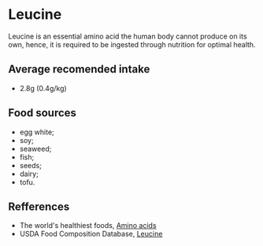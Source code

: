 # Leucine

Leucine is an essential amino acid the human body cannot produce on its own, hence, it is required to be ingested through nutrition for optimal health.

## Average recomended intake
- 2.8g (0.4g/kg)

## Food sources
- egg white;
- soy;
- seaweed;
- fish;
- seeds;
- dairy;
- tofu.

## Refferences
- The world's healthiest foods, [Amino acids](http://www.whfoods.com/genpage.php?tname=nutrient&dbid=129)
- USDA Food Composition Database, [Leucine](https://ndb.nal.usda.gov/ndb/nutrients/report/nutrientsfrm?max=25&offset=0&totCount=0&nutrient1=504&nutrient2=&nutrient3=&subset=0&sort=c&measureby=g)